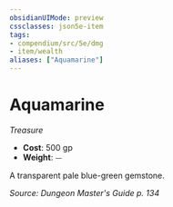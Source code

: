```yaml
---
obsidianUIMode: preview
cssclasses: json5e-item
tags:
- compendium/src/5e/dmg
- item/wealth
aliases: ["Aquamarine"]
---
```

# Aquamarine
*Treasure*  

- **Cost**: 500 gp
- **Weight**: ⏤

A transparent pale blue-green gemstone.

*Source: Dungeon Master's Guide p. 134*